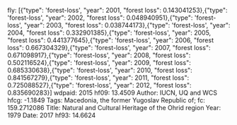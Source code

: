 fly: [{"type": 'forest-loss', "year": 2001, "forest loss": 0.143041253},{"type": 'forest-loss', "year": 2002, "forest loss": 0.048940951},{"type": 'forest-loss', "year": 2003, "forest loss": 0.038744173},{"type": 'forest-loss', "year": 2004, "forest loss": 0.332901385},{"type": 'forest-loss', "year": 2005, "forest loss": 0.441377645},{"type": 'forest-loss', "year": 2006, "forest loss": 0.667304329},{"type": 'forest-loss', "year": 2007, "forest loss": 0.671098917},{"type": 'forest-loss', "year": 2008, "forest loss": 0.502116524},{"type": 'forest-loss', "year": 2009, "forest loss": 0.685330638},{"type": 'forest-loss', "year": 2010, "forest loss": 0.841567279},{"type": 'forest-loss', "year": 2011, "forest loss": 0.725088527},{"type": 'forest-loss', "year": 2012, "forest loss": 0.835690283}]
wdpaid: 2015
hf09: 13.4509
Author: IUCN, UQ and WCS
hfcg: -1.1849
Tags: Macedonia, the former Yugoslav Republic of;
fc: 159.2712086
Title: Natural and Cultural Heritage of the Ohrid region
Year: 1979
Date: 2017
hf93: 14.6624
